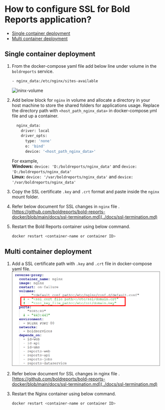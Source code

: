 # How to configure SSL for Bold Reports application?

* [Single container deployment](#single-container-deployment)
* [Multi container deployment](#multi-container-deployment)

## Single container deployment

1. From the docker-compose yaml file add below line under volume in the `boldreports` service.
   ```sh
   - nginx_data:/etc/nginx/sites-available
   ```
   ![ininx-volume](../docs/images/ngnix-volume.png)

2. Add below block for `nginx` in volume and allocate a directory in your host machine to store the shared folders for applications usage. Replace the directory path with `<host_path_nginx_data>` in docker-compose.yml file and up a container.
   ```sh
     nginx_data:
       driver: local
       driver_opts:
         type: 'none'
         o: 'bind'
         device: '<host_path_nginx_data>'
   ```

   For example,</br>
   **Windows:** `device: 'D:/boldreports/nginx_data'` and `device: 'D:/boldreports/nginx_data'` </br>
   **Linux:** `device: '/var/boldreports/nginx_data'` and `device: '/var/boldreports/nginx_data'`

3. Copy the SSL certificate `.key` and `.crt` format and paste inside the `nginx` mount folder.
4. Refer below document for SSL changes in `nginx` file .</br>
   [https://github.com/boldreports/bold-reports-docker/blob/main/docs/ssl-termination.md](../docs/ssl-termination.md)
5. Restart the Bold Reports container using below command.
   ```sh
   docker restart <container-name or container ID>
   ```

## Multi container deployment

1. Add a SSL certificate path with `.key` and `.crt` file in docker-compose yaml file.
   ![docker-compose.yml](../docs/images/nginx-certificate.png)

2. Refer below document for SSL changes in nginx file .</br>
   [https://github.com/boldreports/bold-reports-docker/blob/main/docs/ssl-termination.md](../docs/ssl-termination.md)

3. Restart the Nginx container using below command.
   ```sh
   docker restart <container-name or container ID>
   ```